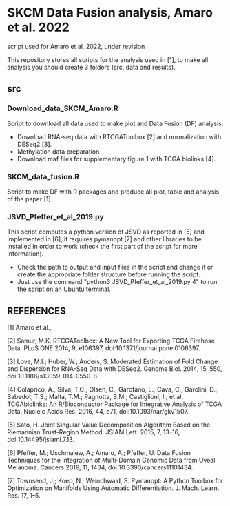 # SKCM Data Fusion analysis, Amaro et al. 2022
script used for Amaro et al. 2022, under revision

This repository stores all scripts for the analysis used in [1], to make all analysis you should create 3 folders (src, data and results).

## src

### Download_data_SKCM_Amaro.R
Script to download all data used to make plot and Data Fusion (DF) analysis:
  * Download RNA-seq data with RTCGAToolbox [2] and normalization with DESeq2 [3].
  * Methylation data preparation
  * Download maf files for supplementary figure 1 with TCGA biolinks [4].

### SKCM_data_fusion.R
Script to make DF with R packages and produce all plot, table and analysis of the paper [1]

### JSVD_Pfeffer_et_al_2019.py
This script computes a python version of JSVD as reported in [5] and implemented in [6], it requires pymanopt [7] and other libraries to be installed in order to work (check the first part of the script for more information).
  * Check the path to output and input files in the script and change it or create the appropriate folder structure before running the script. 
  * Just use the command "python3 JSVD_Pfeffer_et_al_2019.py 4" to run the script on an Ubuntu terminal.



## REFERENCES

[1] Amaro et al., 

[2] Samur, M.K. RTCGAToolbox: A New Tool for Exporting TCGA Firehose Data. PLoS ONE 2014, 9, e106397, doi:10.1371/journal.pone.0106397.

[3] Love, M.I.; Huber, W.; Anders, S. Moderated Estimation of Fold Change and Dispersion for RNA-Seq Data with DESeq2. Genome Biol. 2014, 15, 550, doi:10.1186/s13059-014-0550-8.

[4] Colaprico, A.; Silva, T.C.; Olsen, C.; Garofano, L.; Cava, C.; Garolini, D.; Sabedot, T.S.; Malta, T.M.; Pagnotta, S.M.; Castiglioni, I.; et al. TCGAbiolinks: An R/Bioconductor Package for Integrative Analysis of TCGA Data. Nucleic Acids Res. 2016, 44, e71, doi:10.1093/nar/gkv1507.

[5] Sato, H. Joint Singular Value Decomposition Algorithm Based on the Riemannian Trust-Region Method. JSIAM Lett. 2015, 7, 13–16, doi:10.14495/jsiaml.7.13.

[6] Pfeffer, M.; Uschmajew, A.; Amaro, A.; Pfeffer, U. Data Fusion Techniques for the Integration of Multi-Domain Genomic Data from Uveal Melanoma. Cancers 2019, 11, 1434, doi:10.3390/cancers11101434.

[7] Townsend, J.; Koep, N.; Weinchwald, S. Pymanopt: A Python Toolbox for Optimization on Manifolds Using Automatic Differentiation. J. Mach. Learn. Res. 17, 1–5.
